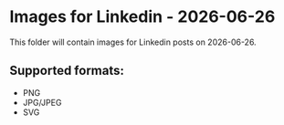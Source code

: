 # Images for Linkedin - 2026-06-26

This folder will contain images for Linkedin posts on 2026-06-26.

## Supported formats:
- PNG
- JPG/JPEG
- SVG
